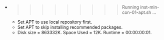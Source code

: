 * >>>>>>>>> Running inst-min-con-01-apt.sh ...
  * Set APT to use local repository first.
  * Set APT to skip installing recommended packages.
  * Disk size = 863332K. Space Used = 12K. Runtime = 00:00:00:01.
